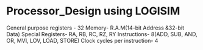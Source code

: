 # Processor_Design using LOGISIM
General purpose registers - 32
Memory- R.A.M(14-bit Address &32-bit Data)
Special Registers- RA, RB, RC, RZ, RY
Instructions- 8(ADD, SUB, AND, OR, MVI, LOV, LOAD, STORE)
Clock cycles per instruction- 4

